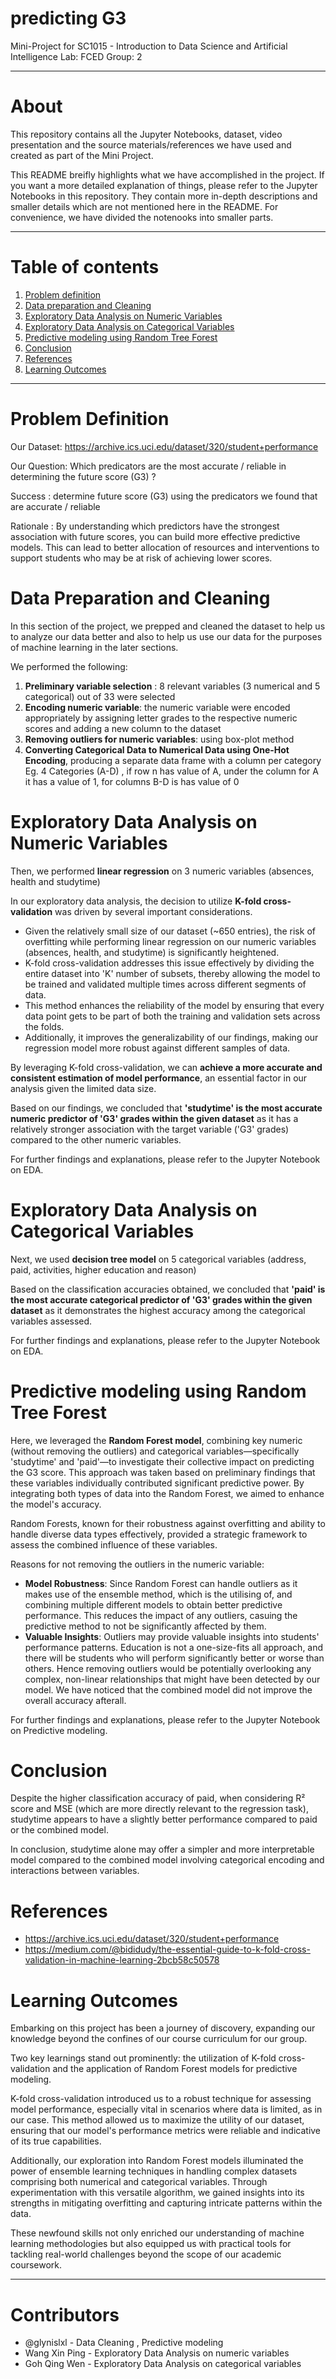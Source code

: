 # predicting G3
Mini-Project for SC1015 - Introduction to Data Science and Artificial Intelligence
Lab: FCED
Group: 2

---

# About
This repository contains all the Jupyter Notebooks, dataset, video presentation and the source materials/references we have used and created as part of the Mini Project.

This README breifly highlights what we have accomplished in the project. If you want a more detailed explanation of things, please refer to the Jupyter Notebooks in this repository. They contain more in-depth descriptions and smaller details which are not mentioned here in the README. For convenience, we have divided the notenooks into smaller parts.

---

# Table of contents
1. [Problem definition](#problem-definition)
2. [Data preparation and Cleaning](#data-preparation-and-cleaning)
3. [Exploratory Data Analysis on Numeric Variables](#exploratory-data-analysis-on-numeric-variables)
4. [Exploratory Data Analysis on Categorical Variables](#exploratory-data-analysis-on-categorical-variables)
5. [Predictive modeling using Random Tree Forest](#predictive-modeling-using-random-tree-forest)
6. [Conclusion](#conclusion)
7. [References](#references)
8. [Learning Outcomes](#learning-outcomes)
   
---

# Problem Definition
Our Dataset: https://archive.ics.uci.edu/dataset/320/student+performance 

Our Question: Which predicators are the most accurate / reliable in  determining the future score (G3) ?

Success : determine future score (G3) using the predicators we found that are accurate / reliable

Rationale : By understanding which predictors have the strongest association with future scores, you can build more effective predictive models. This can lead to better allocation of resources and interventions to support students who may be at risk of achieving lower scores.

# Data Preparation and Cleaning
In this section of the project, we prepped and cleaned the dataset to help us to analyze our data better and also to help us use our data for the purposes of machine learning in the later sections.

We performed the following:
1. **Preliminary variable selection** : 8 relevant variables (3 numerical and 5 categorical) out of 33 were selected
2. **Encoding numeric variable**: the numeric variable were encoded appropriately by assigning letter grades to the respective numeric scores and adding a new column to the dataset
3. **Removing outliers for numeric variables**: using box-plot method
4. **Converting Categorical Data to Numerical Data using One-Hot Encoding**, producing a separate data frame with a column per category 
Eg. 4 Categories (A-D) , if row n has value of A, under the column for A it has a value of 1, for columns B-D is has value of 0

# Exploratory Data Analysis on Numeric Variables
Then, we performed **linear regression** on 3 numeric variables (absences, health and studytime)

In our exploratory data analysis, the decision to utilize **K-fold cross-validation** was driven by several important considerations. 
- Given the relatively small size of our dataset (~650 entries), the risk of overfitting while performing linear regression on our numeric variables (absences, health, and studytime) is significantly heightened.
- K-fold cross-validation addresses this issue effectively by dividing the entire dataset into 'K' number of subsets, thereby allowing the model to be trained and validated multiple times across different segments of data.
- This method enhances the reliability of the model by ensuring that every data point gets to be part of both the training and validation sets across the folds.
- Additionally, it improves the generalizability of our findings, making our regression model more robust against different samples of data.

By leveraging K-fold cross-validation, we can **achieve a more accurate and consistent estimation of model performance**, an essential factor in our analysis given the limited data size. 

Based on our findings, we concluded that **'studytime' is the most accurate numeric predictor of 'G3' grades within the given dataset** as it has a relatively stronger association with the target variable ('G3' grades) compared to the other numeric variables.

For further findings and explanations, please refer to the Jupyter Notebook on EDA.

# Exploratory Data Analysis on Categorical Variables
Next, we used **decision tree model** on 5 categorical variables (address, paid, activities, higher education and reason)

Based on the classification accuracies obtained, we concluded that **'paid' is the most accurate categorical predictor of 'G3' grades within the given dataset** as it demonstrates the highest accuracy among the categorical variables assessed.

For further findings and explanations, please refer to the Jupyter Notebook on EDA.

# Predictive modeling using Random Tree Forest
Here, we leveraged the **Random Forest model**, combining key numeric (without removing the outliers) and categorical variables—specifically 'studytime' and 'paid'—to investigate their collective impact on predicting the G3 score. This approach was taken based on preliminary findings that these variables individually contributed significant predictive power. By integrating both types of data into the Random Forest, we aimed to enhance the model's accuracy.

Random Forests, known for their robustness against overfitting and ability to handle diverse data types effectively, provided a strategic framework to assess the combined influence of these variables. 

Reasons for not removing the outliers in the numeric variable:
- **Model Robustness**: Since Random Forest can handle outliers as it makes use of the ensemble method, which is the utilising of, and combining multiple different models to obtain better predictive performance. This reduces the impact of any outliers, casuing the predictive method to not be significantly affected by them.
- **Valuable Insights**: Outliers may provide valuable insights into students' performance patterns. Education is not a one-size-fits all approach, and there will be students who will perform significantly better or worse than others. Hence removing outliers would be potentially overlooking any complex, non-linear relationships that might have been detected by our model.
We have noticed that the combined model did not improve the overall accuracy afterall.

For further findings and explanations, please refer to the Jupyter Notebook on Predictive modeling.

# Conclusion
Despite the higher classification accuracy of paid, when considering R² score and MSE (which are more directly relevant to the regression task), studytime appears to have a slightly better performance compared to paid or the combined model.

In conclusion, studytime alone may offer a simpler and more interpretable model compared to the combined model involving categorical encoding and interactions between variables.

# References
- https://archive.ics.uci.edu/dataset/320/student+performance
- https://medium.com/@bididudy/the-essential-guide-to-k-fold-cross-validation-in-machine-learning-2bcb58c50578

# Learning Outcomes
Embarking on this project has been a journey of discovery, expanding our knowledge beyond the confines of our course curriculum for our group. 

Two key learnings stand out prominently: the utilization of K-fold cross-validation and the application of Random Forest models for predictive modeling. 

K-fold cross-validation introduced us to a robust technique for assessing model performance, especially vital in scenarios where data is limited, as in our case. This method allowed us to maximize the utility of our dataset, ensuring that our model's performance metrics were reliable and indicative of its true capabilities. 

Additionally, our exploration into Random Forest models illuminated the power of ensemble learning techniques in handling complex datasets comprising both numerical and categorical variables. Through experimentation with this versatile algorithm, we gained insights into its strengths in mitigating overfitting and capturing intricate patterns within the data. 

These newfound skills not only enriched our understanding of machine learning methodologies but also equipped us with practical tools for tackling real-world challenges beyond the scope of our academic coursework.

---

# Contributors
- @glynislxl - Data Cleaning , Predictive modeling
- Wang Xin Ping - Exploratory Data Analysis on numeric variables
- Goh Qing Wen - Exploratory Data Analysis on categorical variables
